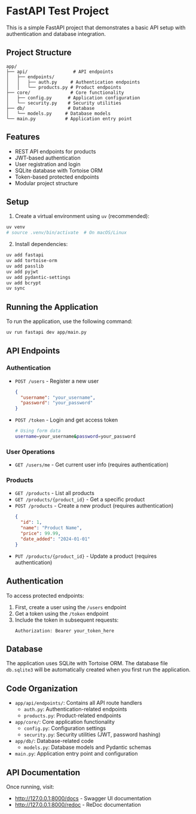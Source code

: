 # FastAPI Test Project

This is a simple FastAPI project that demonstrates a basic API setup with authentication and database integration.

## Project Structure
```
app/
├── api/                 # API endpoints
│   ├── endpoints/
│   │   ├── auth.py     # Authentication endpoints
│   │   └── products.py # Product endpoints
├── core/               # Core functionality
│   ├── config.py      # Application configuration
│   └── security.py    # Security utilities
├── db/                # Database
│   └── models.py     # Database models
└── main.py           # Application entry point
```

## Features
- REST API endpoints for products
- JWT-based authentication
- User registration and login
- SQLite database with Tortoise ORM
- Token-based protected endpoints
- Modular project structure

## Setup

1. Create a virtual environment using `uv` (recommended):
```bash
uv venv
# source .venv/bin/activate  # On macOS/Linux
```

2. Install dependencies:
```bash
uv add fastapi
uv add tortoise-orm
uv add passlib
uv add pyjwt
uv add pydantic-settings
uv add bcrypt
uv sync
```

## Running the Application

To run the application, use the following command:

```bash
uv run fastapi dev app/main.py
```

## API Endpoints

### Authentication
- `POST /users` - Register a new user
  ```json
  {
    "username": "your_username",
    "password": "your_password"
  }
  ```

- `POST /token` - Login and get access token
  ```bash
  # Using form data
  username=your_username&password=your_password
  ```

### User Operations
- `GET /users/me` - Get current user info (requires authentication)

### Products
- `GET /products` - List all products
- `GET /products/{product_id}` - Get a specific product
- `POST /products` - Create a new product (requires authentication)
  ```json
  {
    "id": 1,
    "name": "Product Name",
    "price": 99.99,
    "date_added": "2024-01-01"
  }
  ```
- `PUT /products/{product_id}` - Update a product (requires authentication)

## Authentication

To access protected endpoints:
1. First, create a user using the `/users` endpoint
2. Get a token using the `/token` endpoint
3. Include the token in subsequent requests:
   ```
   Authorization: Bearer your_token_here
   ```

## Database

The application uses SQLite with Tortoise ORM. The database file `db.sqlite3` will be automatically created when you first run the application.

## Code Organization

- `app/api/endpoints/`: Contains all API route handlers
  - `auth.py`: Authentication-related endpoints
  - `products.py`: Product-related endpoints
- `app/core/`: Core application functionality
  - `config.py`: Configuration settings
  - `security.py`: Security utilities (JWT, password hashing)
- `app/db/`: Database-related code
  - `models.py`: Database models and Pydantic schemas
- `main.py`: Application entry point and configuration

## API Documentation
Once running, visit:
- http://127.0.0.1:8000/docs - Swagger UI documentation
- http://127.0.0.1:8000/redoc - ReDoc documentation

